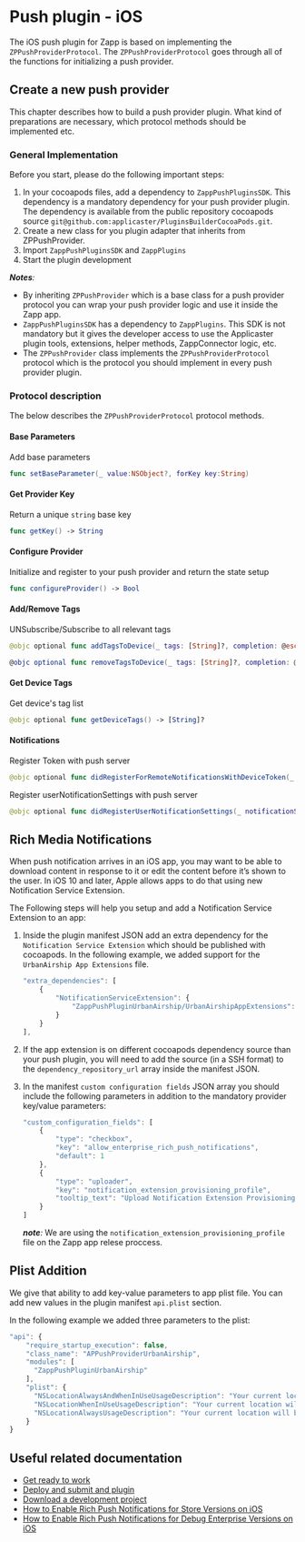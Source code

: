 
# Push plugin - iOS

The iOS push plugin for Zapp is based on implementing the `ZPPushProviderProtocol`.
The `ZPPushProviderProtocol` goes through all of the functions for initializing a push provider.

## Create a new push provider

This chapter describes how to build a push provider plugin. What kind of preparations are necessary, which protocol methods should be implemented etc.

### General Implementation

Before you start, please do the following important steps:

1. In your cocoapods files, add a dependency to `ZappPushPluginsSDK`. This dependency is a mandatory dependency for your push provider plugin. The dependency is available from the public repository cocoapods source `git@github.com:applicaster/PluginsBuilderCocoaPods.git`.
2. Create a new class for you plugin adapter that inherits from ZPPushProvider.
3. Import `ZappPushPluginsSDK` and `ZappPlugins` 
4. Start the plugin development

*__Notes__:*

* By inheriting `ZPPushProvider` which is a base class for a push provider protocol you can wrap your push provider logic and use it inside the Zapp app.
* `ZappPushPluginsSDK` has a dependency to `ZappPlugins`. This SDK is not mandatory but it gives the developer access to use the Applicaster plugin tools, extensions, helper methods, ZappConnector logic, etc.
* The `ZPPushProvider` class implements the `ZPPushProviderProtocol` protocol which is the protocol you should implement in every push provider plugin.

### Protocol description

The below describes the `ZPPushProviderProtocol` protocol methods.

#### Base Parameters

Add base parameters

```swift
func setBaseParameter(_ value:NSObject?, forKey key:String)
```

#### Get Provider Key

Return a unique `string` base key

```swift
func getKey() -> String
```

#### Configure Provider

Initialize and register to your push provider and return the state setup

```swift
func configureProvider() -> Bool
```

#### Add/Remove Tags

UNSubscribe/Subscribe to all relevant tags

```swift
@objc optional func addTagsToDevice(_ tags: [String]?, completion: @escaping (_ success: Bool ,_ tags: [String]?) -> Void)

@objc optional func removeTagsToDevice(_ tags: [String]?, completion: @escaping (_ success: Bool, _ tags: [String]?) -> Void)
```

#### Get Device Tags

Get device's tag list

```swift
@objc optional func getDeviceTags() -> [String]?
```

#### Notifications

Register Token with push server

```swift
@objc optional func didRegisterForRemoteNotificationsWithDeviceToken(_ deviceToken: Data)
```

Register userNotificationSettings with push server

```swift
@objc optional func didRegisterUserNotificationSettings(_ notificationSettings: UIUserNotificationSettings)
```

## Rich Media Notifications

When push notification arrives in an iOS app,  you may want to be able to download content in response to it or edit the content before it’s shown to the user. In iOS 10 and later, Apple allows apps to do that using new Notification Service Extension.

The Following steps will help you setup and add a Notification Service Extension to an app:

1. Inside the plugin manifest JSON add an extra dependency for the `Notification Service Extension` which should be published with cocoapods. In the following example, we added support for the `UrbanAirship App Extensions` file.

    ```javascript
    "extra_dependencies": [
        {
            "NotificationServiceExtension": {
                "ZappPushPluginUrbanAirship/UrbanAirshipAppExtensions": "'~> 7.0.0'"
            }
        }
    ],
    ```

2. If the app extension is on different cocoapods dependency source than your push plugin, you will need to add the source (in a SSH format) to the `dependency_repository_url` array inside the manifest JSON.

3. In the manifest `custom configuration fields` JSON array you should include the following parameters in addition to the mandatory provider key/value parameters:

    ```javascript
    "custom_configuration_fields": [
        {
            "type": "checkbox",
            "key": "allow_enterprise_rich_push_notifications",
            "default": 1
        },
        {
            "type": "uploader",
            "key": "notification_extension_provisioning_profile",
            "tooltip_text": "Upload Notification Extension Provisioning Profile for Store builds only"
        }
    ]
    ```

    *__note__:* We are using the `notification_extension_provisioning_profile` file on the Zapp app relese proccess.  

## Plist Addition

We give that ability to add key-value parameters to app plist file. You can add new values in the plugin manifest `api.plist` section.

In the following example we added three parameters to the plist:

```javascript
"api": {
    "require_startup_execution": false,
    "class_name": "APPushProviderUrbanAirship",
    "modules": [
      "ZappPushPluginUrbanAirship"
    ],
    "plist": {
      "NSLocationAlwaysAndWhenInUseUsageDescription": "Your current location will be used to enable location based push notifications.",
      "NSLocationWhenInUseUsageDescription": "Your current location will be used to enable location based push notifications.",
      "NSLocationAlwaysUsageDescription": "Your current location will be used to enable location based push notifications."
    }
}
```

## Useful related documentation

* [Get ready to work](/dev-env/intro.html)
* [Deploy and submit and plugin](/getting-started/deploy-and-submit.html)
* [Download a development project](/getting-started/download-development-project.html)
* [How to Enable Rich Push Notifications for Store Versions on iOS](https://applicaster.zendesk.com/hc/en-us/articles/360021701432-How-to-Enable-Rich-Push-Notifications-for-Store-Versions-on-iOS-Notification-Service-Extension-)
* [How to Enable Rich Push Notifications for Debug Enterprise Versions on iOS](https://applicaster.zendesk.com/hc/en-us/articles/360024894431-How-to-Enable-Rich-Push-Notifications-for-Debug-Enterprise-Versions-on-iOS)
